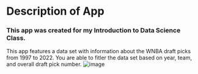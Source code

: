 
# Description of App
### This app was created for my Introduction to Data Science Class.   
This app features a data set with information about the WNBA draft picks from 1997 to 2022. You are able to fitler the data set based on year, team, and overall draft pick number.
![image](https://github.com/user-attachments/assets/3ae1923a-de1c-4c6f-8729-6d5246af127d)
